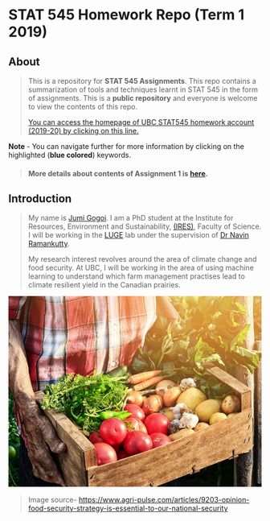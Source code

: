 # STAT 545 Homework Repo (Term 1 2019)


## About

>This is a repository for **STAT 545 Assignments**. This repo contains a summarization of tools and techniques learnt in STAT 545 in the form of assignments.
>This is a **public repository** and everyone is welcome to view the contents of this repo. 
>
>[You can access the homepage of UBC STAT545 homework account (2019-20) by clicking on this line.](https://github.com/STAT545-UBC-hw-2019-20)

**Note** - You can navigate further for more information by clicking on the highlighted (**blue colored**) keywords.

>#### More details about contents of Assignment 1 is [here](https://stat545.stat.ubc.ca/evaluation/hw01/hw01/).

## Introduction 

>My name is [Jumi Gogoi](https://ca.linkedin.com/in/jumi-gogoi?trk=people_directory). 
>I am a PhD student at the Institute for Resources, Environment and Sustainability, [(IRES)](http://ires.ubc.ca/), Faculty of Science. 
>I will be working in the [LUGE](http://www.ramankuttylab.com/) lab under the supervision of [Dr Navin Ramankutty](https://ires.ubc.ca/person/navin-ramankutty/). 
>
>My research interest revolves around the area of climate change and food security. 
>At UBC, I will be working in the area of using machine learning to understand which farm management practises lead to climate resilient 
yield in the Canadian prairies.
>

![](https://raw.githubusercontent.com/STAT545-UBC-hw-2019-20/stat545-hw-jgubc/master/hw01/images/World_food_836.jpg)

>Image source- https://www.agri-pulse.com/articles/9203-opinion-food-security-strategy-is-essential-to-our-national-security

